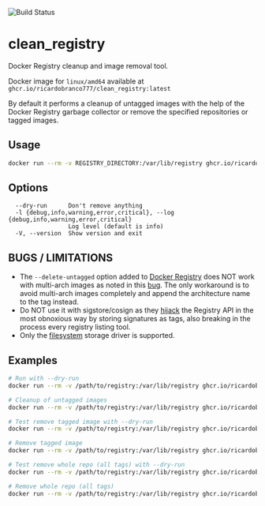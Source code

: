 ![Build Status](https://github.com/ricardobranco777/clean_registry/actions/workflows/ci.yml/badge.svg)

# clean_registry

Docker Registry cleanup and image removal tool.

Docker image for `linux/amd64` available at `ghcr.io/ricardobranco777/clean_registry:latest`

By default it performs a cleanup of untagged images with the help of the Docker Registry garbage collector or remove the specified repositories or tagged images.

## Usage

```bash
docker run --rm -v REGISTRY_DIRECTORY:/var/lib/registry ghcr.io/ricardobranco777/clean_registry [OPTIONS] [REPOSITORY[:TAG]] ...
```

## Options

```
  --dry-run      Don't remove anything
  -l {debug,info,warning,error,critical}, --log {debug,info,warning,error,critical}
                 Log level (default is info)
  -V, --version  Show version and exit
```

## BUGS / LIMITATIONS

- The `--delete-untagged` option added to [Docker Registry](https://github.com/distribution/distribution) does NOT work with multi-arch images as noted in this [bug](https://github.com/distribution/distribution/issues/3178).  The only workaround is to avoid multi-arch images completely and append the architecture name to the tag instead.
- Do NOT use it with sigstore/cosign as they [hijack](https://github.com/sigstore/cosign#registry-api-changes) the Registry API in the most obnoxious way by storing signatures as tags, also breaking in the process every registry listing tool.
- Only the [filesystem](https://github.com/docker/distribution/blob/master/docs/configuration.md#storage) storage driver is supported.

## Examples

```bash
# Run with --dry-run
docker run --rm -v /path/to/registry:/var/lib/registry ghcr.io/ricardobranco777/clean_registry --dry-run

# Cleanup of untagged images
docker run --rm -v /path/to/registry:/var/lib/registry ghcr.io/ricardobranco777/clean_registry registry

# Test remove tagged image with --dry-run
docker run --rm -v /path/to/registry:/var/lib/registry ghcr.io/ricardobranco777/clean_registry --dry-run old_image:latest

# Remove tagged image
docker run --rm -v /path/to/registry:/var/lib/registry ghcr.io/ricardobranco777/clean_registry old_image:latest

# Test remove whole repo (all tags) with --dry-run
docker run --rm -v /path/to/registry:/var/lib/registry ghcr.io/ricardobranco777/clean_registry --dry-run old_image

# Remove whole repo (all tags)
docker run --rm -v /path/to/registry:/var/lib/registry ghcr.io/ricardobranco777/clean_registry old_image
```
